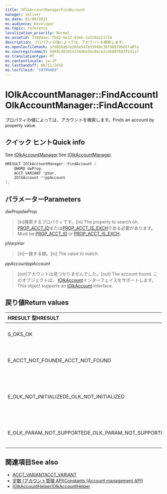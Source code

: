```yaml
---
title: IOlkAccountManagerFindAccount
manager: soliver
ms.date: 03/09/2015
ms.audience: Developer
ms.topic: reference
localization_priority: Normal
ms.assetid: 31004aec-7bd2-6e12-83eb-1a32da121c54
description: プロパティの値によっては、アカウントを検索します。
ms.openlocfilehash: a7d016ab7e265e547b33940c16f96979bd5fa87a
ms.sourcegitcommit: 9d60cd82b5413446e5bc8ace2cd689f683fb41a7
ms.translationtype: MT
ms.contentlocale: ja-JP
ms.lasthandoff: 06/11/2018
ms.locfileid: "19799469"
---
```

# <a name="iolkaccountmanagerfindaccount"></a><span data-ttu-id="96da8-103">IOlkAccountManager::FindAccount</span><span class="sxs-lookup"><span data-stu-id="96da8-103">IOlkAccountManager::FindAccount</span></span>

<span data-ttu-id="96da8-104">プロパティの値によっては、アカウントを検索します。</span><span class="sxs-lookup"><span data-stu-id="96da8-104">Finds an account by property value.</span></span>
  
## <a name="quick-info"></a><span data-ttu-id="96da8-105">クイック ヒント</span><span class="sxs-lookup"><span data-stu-id="96da8-105">Quick info</span></span>

<span data-ttu-id="96da8-106">See [IOlkAccountManager](iolkaccountmanager.md).</span><span class="sxs-lookup"><span data-stu-id="96da8-106">See [IOlkAccountManager](iolkaccountmanager.md).</span></span>
  
```cpp
HRESULT IOlkAccountManager::FindAccount (  
    DWORD dwProp, 
    ACCT_VARIANT *pVar, 
    IOlkAccount **ppAccount 
);
```

## <a name="parameters"></a><span data-ttu-id="96da8-107">パラメーター</span><span class="sxs-lookup"><span data-stu-id="96da8-107">Parameters</span></span>

<span data-ttu-id="96da8-108">_dwProp_</span><span class="sxs-lookup"><span data-stu-id="96da8-108">_dwProp_</span></span>
  
> <span data-ttu-id="96da8-109">[in]検索するプロパティです。</span><span class="sxs-lookup"><span data-stu-id="96da8-109">[in] The property to search on.</span></span> <span data-ttu-id="96da8-110">[PROP_ACCT_ID](prop_acct_id.md)または[PROP_ACCT_IS_EXCH](prop_acct_is_exch.md)である必要があります。</span><span class="sxs-lookup"><span data-stu-id="96da8-110">Must be [PROP_ACCT_ID](prop_acct_id.md) or [PROP_ACCT_IS_EXCH](prop_acct_is_exch.md).</span></span>
    
<span data-ttu-id="96da8-111">_pVar_</span><span class="sxs-lookup"><span data-stu-id="96da8-111">_pVar_</span></span>
  
> <span data-ttu-id="96da8-112">[in]一致する値。</span><span class="sxs-lookup"><span data-stu-id="96da8-112">[in] The value to match.</span></span>
    
<span data-ttu-id="96da8-113">_ppAccount_</span><span class="sxs-lookup"><span data-stu-id="96da8-113">_ppAccount_</span></span>
  
> <span data-ttu-id="96da8-114">[out]アカウントは見つかりませんでした。</span><span class="sxs-lookup"><span data-stu-id="96da8-114">[out] The account found.</span></span> <span data-ttu-id="96da8-115">このオブジェクトは、 [IOlkAccount](iolkaccount.md)インターフェイスをサポートします。</span><span class="sxs-lookup"><span data-stu-id="96da8-115">This object supports an [IOlkAccount](iolkaccount.md) interface.</span></span> 
    
## <a name="return-values"></a><span data-ttu-id="96da8-116">戻り値</span><span class="sxs-lookup"><span data-stu-id="96da8-116">Return values</span></span>

|<span data-ttu-id="96da8-117">**HRESULT 型**</span><span class="sxs-lookup"><span data-stu-id="96da8-117">**HRESULT**</span></span>|<span data-ttu-id="96da8-118">**Description**</span><span class="sxs-lookup"><span data-stu-id="96da8-118">**Description**</span></span>|
|:-----|:-----|
|<span data-ttu-id="96da8-119">S_OK</span><span class="sxs-lookup"><span data-stu-id="96da8-119">S_OK</span></span>  <br/> |<span data-ttu-id="96da8-120">呼び出しが成功しました。</span><span class="sxs-lookup"><span data-stu-id="96da8-120">The call succeeded.</span></span>  <br/> |
|<span data-ttu-id="96da8-121">E_ACCT_NOT_FOUND</span><span class="sxs-lookup"><span data-stu-id="96da8-121">E_ACCT_NOT_FOUND</span></span>  <br/> |<span data-ttu-id="96da8-122">指定されたアカウントが見つかりませんでした。</span><span class="sxs-lookup"><span data-stu-id="96da8-122">The specified account cannot be found.</span></span>  <br/> |
|<span data-ttu-id="96da8-123">E_OLK_NOT_INITIALIZED</span><span class="sxs-lookup"><span data-stu-id="96da8-123">E_OLK_NOT_INITIALIZED</span></span>  <br/> |<span data-ttu-id="96da8-124">アカウント マネージャーが使用するために初期化されていません。</span><span class="sxs-lookup"><span data-stu-id="96da8-124">The account manager has not been initialized for use.</span></span>  <br/> |
|<span data-ttu-id="96da8-125">E_OLK_PARAM_NOT_SUPPORTED</span><span class="sxs-lookup"><span data-stu-id="96da8-125">E_OLK_PARAM_NOT_SUPPORTED</span></span>  <br/> |<span data-ttu-id="96da8-126">1 つ以上のパラメーターが無効です。</span><span class="sxs-lookup"><span data-stu-id="96da8-126">One or more parameters are invalid.</span></span>  <br/> |
   
## <a name="see-also"></a><span data-ttu-id="96da8-127">関連項目</span><span class="sxs-lookup"><span data-stu-id="96da8-127">See also</span></span>

- [<span data-ttu-id="96da8-128">ACCT_VARIANT</span><span class="sxs-lookup"><span data-stu-id="96da8-128">ACCT_VARIANT</span></span>](acct_variant.md)  
- [<span data-ttu-id="96da8-129">定数 (アカウント管理 API)</span><span class="sxs-lookup"><span data-stu-id="96da8-129">Constants (Account management API)</span></span>](constants-account-management-api.md)  
- [<span data-ttu-id="96da8-130">IOlkAccountHelper</span><span class="sxs-lookup"><span data-stu-id="96da8-130">IOlkAccountHelper</span></span>](iolkaccounthelper.md)

